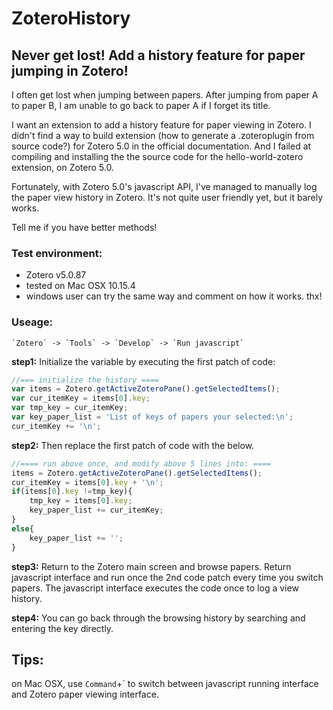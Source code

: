# ZoteroHistory

## Never get lost! Add a history feature for paper jumping in Zotero!

I often get lost when jumping between papers. After jumping from paper A to paper B, I am unable to go back to paper A if I forget its title.

I want an extension to add a history feature for paper viewing in Zotero. I didn't find a way to build extension (how to generate a .zoteroplugin from source code?) for Zotero 5.0 in the official documentation. And I failed at compiling and installing the the source code for the hello-world-zotero extension, on Zotero 5.0.

Fortunately, with Zotero 5.0's javascript API, I've managed to manually log the paper view history in Zotero. It's not quite user friendly yet, but it barely works.

Tell me if you have better methods!

### Test environment:

 - Zotero v5.0.87
 - tested on Mac OSX 10.15.4
 - windows user can try the same way and comment on how it works. thx!

### Useage:

```
`Zotero` -> `Tools` -> `Develop` -> `Run javascript`
```

**step1:** Initialize the variable by executing the first patch of code:

```javascript
//=== initialize the history ====
var items = Zotero.getActiveZoteroPane().getSelectedItems();
var cur_itemKey = items[0].key;
var tmp_key = cur_itemKey;
var key_paper_list = 'List of keys of papers your selected:\n';
cur_itemKey += '\n';
```

**step2:** Then replace the first patch of code with the below.

```javascript
//==== run above once, and modify above 5 lines into: ====
items = Zotero.getActiveZoteroPane().getSelectedItems();
cur_itemKey = items[0].key + '\n';
if(items[0].key !=tmp_key){
	tmp_key = items[0].key;
	key_paper_list += cur_itemKey;
}
else{
    key_paper_list += '';
}
```

**step3:** Return to the Zotero main screen and browse papers. Return javascript interface and run once the 2nd code patch every time you switch papers. The javascript interface executes the code once to log a view history.

**step4:** You can go back through the browsing history by searching and entering the key directly.

## Tips:

on Mac OSX, use `Command`+` to switch between javascript running interface and Zotero paper viewing interface.
